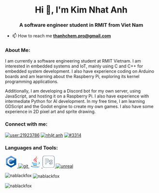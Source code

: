 <h1 align="center">Hi 👋, I'm Kim Nhat Anh</h1>
<h3 align="center">A software engineer student in RMIT from Viet Nam</h3>

- 📫 How to reach me **thanhchem.pro@gmail.com**

<h3 align="left">About Me:</h3>
<p align="left">I am currently a software engineering student at RMIT Vietnam. I am interested in embedded systems and IoT, mainly using C and C++ for embedded system development. I also have experience coding on Arduino boards and am learning about the Raspberry Pi, exploring its kernel programming applications.

Additionally, I am developing a Discord bot for my own server, using JavaScript, and hosting it on a Raspberry Pi. I also have experience with intermediate Python for AI development. In my free time, I am learning GDScript and the Godot engine to create my own games. I also have some experience in 2D pixel art and sprite drawing.</p>

<h3 align="left">Connect with me:</h3>
<p align="left">
<a href="https://stackoverflow.com/users/user:21923786" target="blank"><img align="center" src="https://raw.githubusercontent.com/rahuldkjain/github-profile-readme-generator/master/src/images/icons/Social/stack-overflow.svg" alt="user:21923786" height="30" width="40" /></a>
<a href="https://fb.com/nhật anh" target="blank"><img align="center" src="https://raw.githubusercontent.com/rahuldkjain/github-profile-readme-generator/master/src/images/icons/Social/facebook.svg" alt="nhật anh" height="30" width="40" /></a>
<a href="https://discord.gg/#3314" target="blank"><img align="center" src="https://raw.githubusercontent.com/rahuldkjain/github-profile-readme-generator/master/src/images/icons/Social/discord.svg" alt="#3314" height="30" width="40" /></a>
</p>

<h3 align="left">Languages and Tools:</h3>
<p align="left"> <a href="https://www.cprogramming.com/" target="_blank" rel="noreferrer"> <img src="https://raw.githubusercontent.com/devicons/devicon/master/icons/c/c-original.svg" alt="c" width="40" height="40"/> </a> <a href="https://git-scm.com/" target="_blank" rel="noreferrer"> <img src="https://www.vectorlogo.zone/logos/git-scm/git-scm-icon.svg" alt="git" width="40" height="40"/> </a> <a href="https://www.java.com" target="_blank" rel="noreferrer"> <img src="https://raw.githubusercontent.com/devicons/devicon/master/icons/java/java-original.svg" alt="java" width="40" height="40"/> </a> <a href="https://www.photoshop.com/en" target="_blank" rel="noreferrer"> <img src="https://raw.githubusercontent.com/devicons/devicon/master/icons/photoshop/photoshop-line.svg" alt="photoshop" width="40" height="40"/> </a> <a href="https://unrealengine.com/" target="_blank" rel="noreferrer"> <img src="https://raw.githubusercontent.com/kenangundogan/fontisto/036b7eca71aab1bef8e6a0518f7329f13ed62f6b/icons/svg/brand/unreal-engine.svg" alt="unreal" width="40" height="40"/> </a> </p>

<p><img align="left" src="https://github-readme-stats.vercel.app/api/top-langs?username=nablackfox&show_icons=true&locale=en&layout=compact" alt="nablackfox" /></p>

<p>&nbsp;<img align="center" src="https://github-readme-stats.vercel.app/api?username=nablackfox&show_icons=true&locale=en" alt="nablackfox" /></p>

<p><img align="center" src="https://github-readme-streak-stats.herokuapp.com/?user=nablackfox&" alt="nablackfox" /></p>
